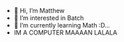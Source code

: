 - 👋 Hi, I’m Matthew
- 👀 I’m interested in Batch
- 🌱 I’m currently learning Math :D...
- IM A COMPUTER MAAAAN LALALA

